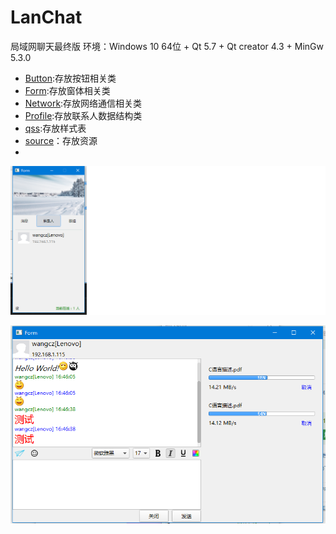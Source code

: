 # LanChat
局域网聊天最终版
环境：Windows 10 64位 + Qt 5.7 + Qt creator 4.3 + MinGw 5.3.0

* [Button](https://github.com/wangchz13/LanChat/tree/master/Button):存放按钮相关类
* [Form](https://github.com/wangchz13/LanChat/tree/master/Form):存放窗体相关类
* [Network](https://github.com/wangchz13/LanChat/tree/master/Network):存放网络通信相关类
* [Profile](https://github.com/wangchz13/LanChat/tree/master/Profile):存放联系人数据结构类
* [qss](https://github.com/wangchz13/LanChat/tree/master/qss):存放样式表
* [source](https://github.com/wangchz13/LanChat/tree/master/source)：存放资源
* 
![Alt text](preivew2.png)

![Alt text](/preview.png)
